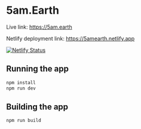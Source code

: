 # 5am.Earth
Live link: https://5am.earth

Netlify deployment link: https://5amearth.netlify.app

[![Netlify Status](https://api.netlify.com/api/v1/badges/ae1ec87f-872c-4fac-98aa-452e888df9b4/deploy-status)](https://app.netlify.com/projects/5amearth/deploys)

## Running the app

```bash
npm install
npm run dev
```

## Building the app

```bash
npm run build
```

